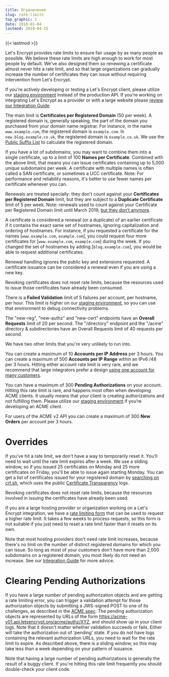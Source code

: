 ```yaml
---
title: Ограничения
slug: rate-limits
top_graphic: 1
date: 2018-01-04
lastmod: 2019-04-15
---
```


{{< lastmod >}}

Let's Encrypt provides rate limits to ensure fair usage by as
many people as possible. We believe these rate limits are high enough to work
for most people by default. We've also designed them so renewing a
certificate almost never hits a rate limit, and so that large
organizations can gradually increase the number of certificates they can issue
without requiring intervention from Let's Encrypt.

If you're actively developing or testing a Let's Encrypt client, please utilize
our [staging environment](/docs/staging-environment/) instead of the production API.
If you're working on integrating Let's Encrypt as a provider or with a large
website please [review our Integration Guide](/docs/integration-guide).

The main limit is <a name="certificates-per-registered-domain"></a>**Certificates per Registered Domain** (50 per week). A
registered domain is, generally speaking, the part of the domain you purchased
from your domain name registrar. For instance, in the name `www.example.com`,
the registered domain is `example.com`. In `new.blog.example.co.uk`,
the registered domain is `example.co.uk`. We use the
[Public Suffix List](https://publicsuffix.org) to calculate the registered
domain.

If you have a lot of subdomains, you may want to combine them into a single
certificate, up to a limit of 100 <a name="names-per-certificate"></a>**Names per Certificate**. Combined with the
above limit, that means you can issue certificates containing up to 5,000 unique
subdomains per week. A certificate with multiple names is often called a SAN
certificate, or sometimes a UCC certificate. Note: For performance and
reliability reasons, it's better to use fewer names per certificate whenever you
can.

Renewals are treated specially: they don't count against your **Certificates per
Registered Domain** limit, but they are subject to a **Duplicate Certificate**
limit of 5 per week. Note: renewals used to count against your Certificate per
Registered Domain limit until March 2019, [but they don't
anymore](https://community.letsencrypt.org/t/rate-limits-fixing-certs-per-name-rate-limit-order-of-operations-gotcha/88189).

A certificate is considered a renewal (or a duplicate) of an earlier certificate if it contains
the exact same set of hostnames, ignoring capitalization and ordering of
hostnames.  For instance, if you requested a certificate for the names
[`www.example.com`, `example.com`], you could request four more certificates for
[`www.example.com`, `example.com`] during the week. If you changed the set of hostnames
by adding [`blog.example.com`], you would be able to request additional
certificates.

Renewal handling ignores the public key and extensions requested. A certificate issuance
can be considered a renewal even if you are using a new key.

Revoking certificates does not reset rate limits, because the resources used to
issue those certificates have already been consumed.

There is a <a name="failed-validations"></a>**Failed Validation** limit of 5 failures
per account, per hostname, per hour. This limit is higher on our
<a href="/docs/staging-environment/">staging environment</a>, so you
can use that environment to debug connectivity problems.

The "new-reg", "new-authz" and "new-cert" endpoints have an <a
name="overall-requests"></a>**Overall
Requests** limit of 20 per second. The "/directory" endpoint and the "/acme" 
directory & subdirectories have an Overall Requests limit of 40 requests per second.

We have two other limits that you're very unlikely to run into.

You can create a maximum of 10 <a name="accounts-per-ip-address"></a>**Accounts per IP Address** per 3 hours. You can
create a maximum of 500 **Accounts per IP Range** within an IPv6 /48 per
3 hours. Hitting either account rate limit is very rare, and we recommend that
large integrators prefer a design [using one account for many customers](/docs/integration-guide).

You can have a maximum of 300 <a name="pending-authorizations"></a>**Pending Authorizations** on your account. Hitting
this rate limit is rare, and happens most often when developing ACME clients. It
usually means that your client is creating authorizations and not fulfilling them.
Please utilize our [staging environment](/docs/staging-environment/) if you’re
developing an ACME client.

For users of the ACME v2 API you can create a maximum of 300 <a
name="new-orders"></a>**New Orders** per account per 3 hours.

# <a name="overrides"></a>Overrides

If you've hit a rate limit, we don't have a way to temporarily reset it. You'll
need to wait until the rate limit expires after a week. We use a sliding window,
so if you issued 25 certificates on Monday and 25 more certificates on Friday,
you'll be able to issue again starting Monday. You can get a list of certificates
issued for your registered domain by [searching on crt.sh](https://crt.sh), which
uses the public [Certificate Transparency](https://www.certificate-transparency.org)
logs.

Revoking certificates does not reset rate limits, because the resources involved
in issuing the certificates have already been used.

If you are a large hosting provider or organization working on a Let's Encrypt
integration, we have a [rate limiting
form](https://goo.gl/forms/plqRgFVnZbdGhE9n1)
that can be used to request a higher rate limit. It takes a few weeks to process
requests, so this form is not suitable if you just need to reset a rate limit
faster than it resets on its own.

Note that most hosting providers don't need rate limit increases, because
there's no limit on the number of distinct registered domains for which you can issue.
So long as most of your customers don't have more than 2,000 subdomains on a
registered domain, you most likely do not need an increase. See our [Integration
Guide](/docs/integration-guide/) for more advice.

# <a name="clearing-pending"></a>Clearing Pending Authorizations

If you have a large number of pending authorization objects and are getting a
rate limiting error, you can trigger a validation attempt for those
authorization objects by submitting a JWS-signed POST to one of its challenges, as
described in the
[ACME spec](https://github.com/ietf-wg-acme/acme/blob/master/draft-ietf-acme-acme.md#responding-to-challenges).
The pending authorization objects are represented by URLs of the form
https://acme-v01.api.letsencrypt.org/acme/authz/XYZ, and should show up in your
client logs. Note that it doesn't matter whether validation succeeds or fails.
Either will take the authorization out of 'pending' state. If you do not
have logs containing the relevant authorization URLs, you need to wait for the
rate limit to expire. As described above, there is a sliding window, so this may
take less than a week depending on your pattern of issuance.

Note that having a large number of pending authorizations is generally the
result of a buggy client. If you're hitting this rate limit frequently you
should double-check your client code.
